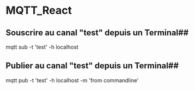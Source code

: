 # MQTT_React

## Souscrire au canal "test" depuis un Terminal##

 mqtt sub -t 'test' -h localhost

## Publier au canal "test" depuis un Terminal##

 mqtt pub -t 'test' -h localhost -m 'from commandline'

